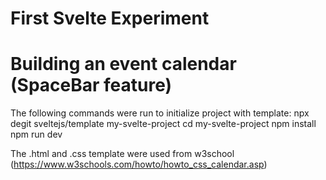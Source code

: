 # First Svelte Experiment
# Building an event calendar (SpaceBar feature)

The following commands were run to initialize project with template:
npx degit sveltejs/template my-svelte-project
cd my-svelte-project
npm install
npm run dev

The .html and .css template were used from w3school (https://www.w3schools.com/howto/howto_css_calendar.asp)
